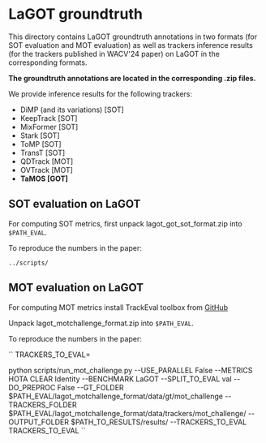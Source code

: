 # LaGOT groundtruth

This directory contains LaGOT groundtruth annotations in two formats (for SOT
evaluation and MOT evaluation) as well as trackers inference results (for the
trackers published in WACV'24 paper) on LaGOT in
the corresponding formats.

**The groundtruth annotations are located in the corresponding .zip files.**

We provide inference results for the following trackers: 

- DiMP (and its variations) [SOT]
- KeepTrack [SOT]
- MixFormer [SOT]
- Stark [SOT]
- ToMP [SOT]
- TransT [SOT]
- QDTrack [MOT]
- OVTrack [MOT]
- **TaMOS [GOT]**

## SOT evaluation on LaGOT

For computing SOT metrics, first unpack lagot_got_sot_format.zip into
`$PATH_EVAL`.

To reproduce the numbers in the paper:

``
../scripts/
``

## MOT evaluation on LaGOT

For computing MOT metrics install TrackEval toolbox from [GitHub](https://github.com/JonathonLuiten/TrackEval)

Unpack lagot_motchallenge_format.zip into `$PATH_EVAL`.

To reproduce the numbers in the paper:

``
TRACKERS_TO_EVAL=<which trackers you want to evaluate>

python scripts/run_mot_challenge.py --USE_PARALLEL False --METRICS HOTA CLEAR Identity --BENCHMARK LaGOT --SPLIT_TO_EVAL val --DO_PREPROC False --GT_FOLDER $PATH_EVAL/lagot_motchallenge_format/data/gt/mot_challenge --TRACKERS_FOLDER $PATH_EVAL/lagot_motchallenge_format/data/trackers/mot_challenge/ --OUTPUT_FOLDER $PATH_TO_RESULTS/results/ --TRACKERS_TO_EVAL TRACKERS_TO_EVAL
``

